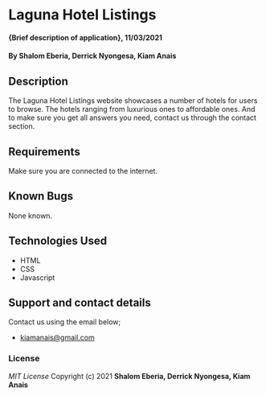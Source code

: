 # Laguna Hotel Listings
#### {Brief description of application}, 11/03/2021
#### By **Shalom Eberia, Derrick Nyongesa, Kiam Anais**
## Description
The Laguna Hotel Listings website showcases a number of hotels for users to browse. The hotels ranging from luxurious ones to affordable ones. And to make sure you get all answers you need, contact us through the contact section.
## Requirements
Make sure you are connected to the internet.
## Known Bugs
None known.
## Technologies Used
- HTML
- CSS
- Javascript
## Support and contact details
Contact us using the email below;
- kiamanais@gmail.com
### License
*MIT License*
Copyright (c) 2021 **Shalom Eberia, Derrick Nyongesa, Kiam Anais**
  